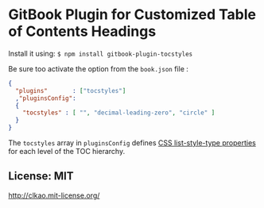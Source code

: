 GitBook Plugin for Customized Table of Contents Headings
========================================================

Install it using: ```$ npm install gitbook-plugin-tocstyles```

Be sure too activate the option from the `book.json` file :

```json
{
  "plugins"       : ["tocstyles"]
  ,"pluginsConfig":
  {
    "tocstyles" : [ "", "decimal-leading-zero", "circle" ]
  }
}
```

The `tocstyles` array in `pluginsConfig` defines [CSS list-style-type properties](http://www.w3.org/TR/css-counter-styles-3/#counter-style) for each level of the TOC hierarchy.

## License: MIT

http://clkao.mit-license.org/
